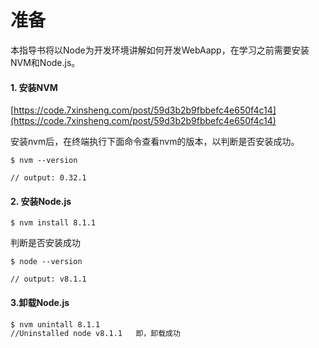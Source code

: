 # 准备

本指导书将以Node为开发环境讲解如何开发WebAapp，在学习之前需要安装NVM和Node.js。

#### 1. 安装NVM

[https://code.7xinsheng.com/post/59d3b2b9fbbefc4e650f4c14](https://code.7xinsheng.com/post/59d3b2b9fbbefc4e650f4c14)

安装nvm后，在终端执行下面命令查看nvm的版本，以判断是否安装成功。

```
$ nvm --version

// output: 0.32.1
```

#### 2. 安装Node.js

```
$ nvm install 8.1.1
```

判断是否安装成功

```
$ node --version

// output: v8.1.1
```



#### 3.卸载Node.js

```bash
$ nvm unintall 8.1.1
//Uninstalled node v8.1.1	即，卸载成功
```



